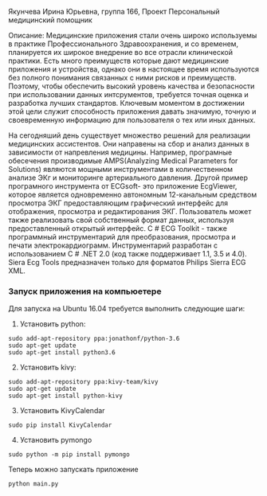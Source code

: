Якунчева Ирина Юрьевна, группа 166, Проект Персональный медицинский помощник

Описание:
Медицинские приложения стали очень широко используемы в практике Профессионального Здравоохранения, и со временем, планируется их широкое внедрение во все отрасли клинической практики. Есть много преимуществ которые дают медицинские приложения и устройства, однако они в настоящее время используются без полного понимания связанных с ними рисков и преимуществ. Поэтому, чтобы обеспечить высокий уровень качества и безопасности при использовании данных интсрументов, требуется точная оценка и разработка лучших стандартов. Ключевым моментом в достижении этой цели служит способность приложения давать значимую, точную и своевременную информацию для пользователя о тех или иных данных.

На сегодняший день существует множество решений для реализации медицинских ассистентов. Они направены на сбор и анализ данных в зависимости от напревления медицины. Например, програмные обесечения производимые AMPS(Analyzing Medical Parameters for Solutions) являются мощными инструментами в количественном анализе ЭКг и мониторинге артериального давления. Другой пример програмного инструмента от ECGsoft- это приложение EcgViewer, которое является одновременно автономным 12-канальным средством просмотра ЭКГ предоставляющим графический интерфейс для отображения, просмотра и редактирования ЭКГ. Пользователь может также реализовать свой собственный формат данных, используя предоставленный открытый интерфейс. C # ECG Toolkit - также программный инструментарий для преобразования, просмотра и печати электрокардиограмм. Инструментарий разработан с использованием C # .NET 2.0 (код также поддерживает 1.1, 3.5 и 4.0). Siera Ecg Tools предназначен только для форматов Philips Sierra ECG XML.

### Запуск приложения на компьюетере
Для запуска на Ubuntu 16.04 требуется выполнить следующие шаги:
1) Установить python:
```
sudo add-apt-repository ppa:jonathonf/python-3.6
sudo apt-get update
sudo apt-get install python3.6
```
2) Установить kivy:
```
sudo add-apt-repository ppa:kivy-team/kivy
sudo apt-get update
sudo apt-get install python-kivy
```
3) Установить KivyCalendar
```
sudo pip install KivyCalendar
```
4) Установить pymongo
```
sudo python -m pip install pymongo
```
Теперь можно запускать приложение
```
python main.py
```
